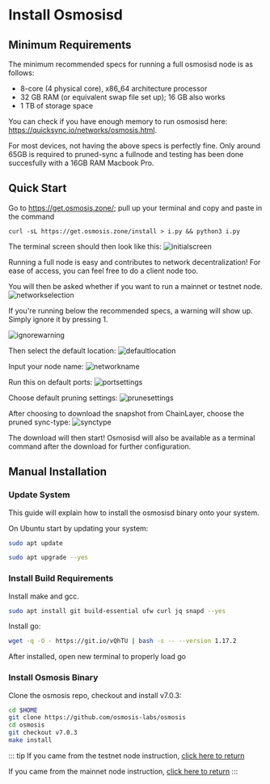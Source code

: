 # Install Osmosisd

## Minimum Requirements

The minimum recommended specs for running a full osmosisd node is as follows:
- 8-core (4 physical core), x86_64 architecture processor
- 32 GB RAM (or equivalent swap file set up); 16 GB also works
- 1 TB of storage space

You can check if you have enough memory to run osmosisd here: https://quicksync.io/networks/osmosis.html. 


For most devices, not having the above specs is perfectly fine. Only around 65GB is required to pruned-sync a fullnode and testing has been done succesfully with a 16GB RAM Macbook Pro. 

## Quick Start

Go to https://get.osmosis.zone/; pull up your terminal and copy and paste in the command
```
curl -sL https://get.osmosis.zone/install > i.py && python3 i.py
```

The terminal screen should then look like this:
![initialscreen](https://i.ibb.co/VmdJ6tn/Osmo1.png)


Running a full node is easy and contributes to network decentralization! For ease of access, you can feel free to do a client node too.


You will then be asked whether if you want to run a mainnet or testnet node. 
![networkselection](https://i.ibb.co/bN3dJsy/Osmo6.png)

If you're running below the recommended specs, a warning will show up. Simply ignore it by pressing 1.

![ignorewarning](https://i.ibb.co/zmJxnZq/Osmo7.png)

Then select the default location: 
![defaultlocation](https://i.ibb.co/f2X0bhc/Osmo3.png)

Input your node name:
![networkname](https://i.ibb.co/NrSf79q/Osmo4.png)

Run this on default ports:
![portsettings](https://i.ibb.co/VtSJzns/Osmo8.png)

Choose default pruning settings:
![prunesettings](https://i.ibb.co/27tyDBv/Osmo9.png)

After choosing to download the snapshot from ChainLayer, choose the pruned sync-type:
![synctype](https://i.ibb.co/WfMfmxX/Osmo11.png)

The download will then start! Osmosisd will also be available as a terminal command after the download for further configuration.

## Manual Installation
### Update System

This guide will explain how to install the osmosisd binary onto your system.


On Ubuntu start by updating your system:
```bash
sudo apt update
```
```bash
sudo apt upgrade --yes
```

### Install Build Requirements

Install make and gcc.
```bash
sudo apt install git build-essential ufw curl jq snapd --yes
```

Install go:

```bash
wget -q -O - https://git.io/vQhTU | bash -s -- --version 1.17.2
```

After installed, open new terminal to properly load go

### Install Osmosis Binary

Clone the osmosis repo, checkout and install v7.0.3:

```bash
cd $HOME
git clone https://github.com/osmosis-labs/osmosis
cd osmosis
git checkout v7.0.3
make install
```
::: tip
If you came from the testnet node instruction, [click here to return](../network/join-testnet)

If you came from the mainnet node instruction, [click here to return](../network/join-mainnet)
:::